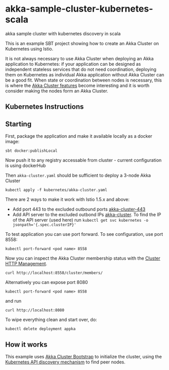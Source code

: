 # akka-sample-cluster-kubernetes-scala
akka sample cluster with kubernetes discovery in scala

This is an example SBT project showing how to create an Akka Cluster on
Kubernetes using Istio.

It is not always necessary to use Akka Cluster when deploying an Akka
application to Kubernetes: if your application can be designed as independent
stateless services that do not need coordination, deploying them on Kubernetes
as individual Akka application without Akka Cluster can be a good fit. When
state or coordination between nodes is necessary, this is where the
[Akka Cluster features](https://doc.akka.io/docs/akka/current/typed/cluster.html)
become interesting and it is worth consider making the nodes form an Akka
Cluster.

## Kubernetes Instructions
    
## Starting

First, package the application and make it available locally as a docker image:

    sbt docker:publishLocal

Now push it to any registry accessable from cluster - current configuration is using dockerHub

Then `akka-cluster.yaml` should be sufficient to deploy a 3-node Akka Cluster

    kubectl apply -f kubernetes/akka-cluster.yaml
    
There are 2 ways to make it work with Istio 1.5.x and above:
* Add port 443 to the excluded outbound ports [akka-cluster-443](kubernetes/akka-cluster-443.yaml)
* Add API server to the excluded outbond IPs [akka-cluster](kubernetes/akka-cluster-ip.yaml). To find the IP
of the API server (used here) run `kubectl get svc kubernetes -o jsonpath='{.spec.clusterIP}'`

To test application you can use port forward.
To see configuration, use port 8558:

````
kubectl port-forward <pod name> 8558
````
Now you can inspect the Akka Cluster membership status with the [Cluster HTTP Management](https://doc.akka.io/docs/akka-management/current/cluster-http-management.html).

    curl http://localhost:8558/cluster/members/

Alternatively you can expose port 8080

    kubectl port-forward <pod name> 8558

and run 

    curl http://localhost:8080
    
To wipe everything clean and start over, do:

    kubectl delete deployment appka

## How it works

This example uses [Akka Cluster Bootstrap](https://doc.akka.io/docs/akka-management/current/bootstrap/index.html)
to initialize the cluster, using the [Kubernetes API discovery mechanism](https://doc.akka.io/docs/akka-management/current/discovery/index.html#discovery-method-kubernetes-api) 
to find peer nodes.
